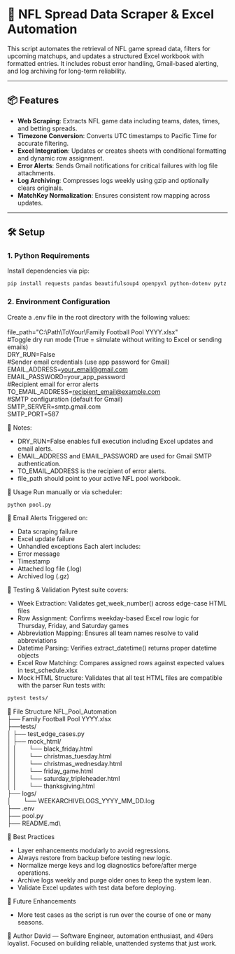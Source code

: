 # 🏈 NFL Spread Data Scraper & Excel Automation

This script automates the retrieval of NFL game spread data, filters for upcoming matchups, and updates a structured Excel workbook with formatted entries. It includes robust error handling, Gmail-based alerting, and log archiving for long-term reliability.

---

## 📦 Features

- **Web Scraping**: Extracts NFL game data including teams, dates, times, and betting spreads.
- **Timezone Conversion**: Converts UTC timestamps to Pacific Time for accurate filtering.
- **Excel Integration**: Updates or creates sheets with conditional formatting and dynamic row assignment.
- **Error Alerts**: Sends Gmail notifications for critical failures with log file attachments.
- **Log Archiving**: Compresses logs weekly using gzip and optionally clears originals.
- **MatchKey Normalization**: Ensures consistent row mapping across updates.

---

## 🛠️ Setup

### 1. Python Requirements

Install dependencies via pip:

```bash
pip install requests pandas beautifulsoup4 openpyxl python-dotenv pytz pytest 
```

### 2. Environment Configuration
Create a .env file in the root directory with the following values:\
\
file_path="C:\\Path\\To\\Your\\Family Football Pool YYYY.xlsx"\
#Toggle dry run mode (True = simulate without writing to Excel or sending emails)\
DRY_RUN=False\
#Sender email credentials (use app password for Gmail)\
EMAIL_ADDRESS=your_email@gmail.com\
EMAIL_PASSWORD=your_app_password\
#Recipient email for error alerts\
TO_EMAIL_ADDRESS=recipient_email@example.com\
#SMTP configuration (default for Gmail)\
SMTP_SERVER=smtp.gmail.com\
SMTP_PORT=587

🧠 Notes:
- DRY_RUN=False enables full execution including Excel updates and email alerts.
- EMAIL_ADDRESS and EMAIL_PASSWORD are used for Gmail SMTP authentication.
- TO_EMAIL_ADDRESS is the recipient of error alerts.
- file_path should point to your active NFL pool workbook.

🚀 Usage
Run manually or via scheduler:
```bash
python pool.py
```
📧 Email Alerts
Triggered on:
- Data scraping failure
- Excel update failure
- Unhandled exceptions
Each alert includes:
- Error message
- Timestamp
- Attached log file (.log)
- Archived log (.gz)

🧪 Testing & Validation
Pytest suite covers:
- Week Extraction: Validates get_week_number() across edge-case HTML files
- Row Assignment: Confirms weekday-based Excel row logic for Thursday, Friday, and Saturday games
- Abbreviation Mapping: Ensures all team names resolve to valid abbreviations
- Datetime Parsing: Verifies extract_datetime() returns proper datetime objects
- Excel Row Matching: Compares assigned rows against expected values in test_schedule.xlsx
- Mock HTML Structure: Validates that all test HTML files are compatible with the parser
Run tests with:

```bash
pytest tests/

```

📁 File Structure
NFL_Pool_Automation\
├── Family Football Pool YYYY.xlsx\
├──tests/\
│   ├── test_edge_cases.py\
│   ├── mock_html/\
│   │&emsp;&emsp;└── black_friday.html\
│   │&emsp;&emsp;└── christmas_tuesday.html\
│   │&emsp;&emsp;└── christmas_wednesday.html\
│   │&emsp;&emsp;└── friday_game.html\
│   │&emsp;&emsp;└── saturday_tripleheader.html\
│   │&emsp;&emsp;└── thanksgiving.html\
├── logs/\
│&emsp;&emsp;└── WEEKARCHIVELOGS_YYYY_MM_DD.log\
├── .env\
├── pool.py\
├── README.md\



🧠 Best Practices
- Layer enhancements modularly to avoid regressions.
- Always restore from backup before testing new logic.
- Normalize merge keys and log diagnostics before/after merge operations.
- Archive logs weekly and purge older ones to keep the system lean.
- Validate Excel updates with test data before deploying.

📌 Future Enhancements
- More test cases as the script is run over the course of one or many seasons.

🏈 Author
David — Software Engineer, automation enthusiast, and 49ers loyalist.
Focused on building reliable, unattended systems that just work.
